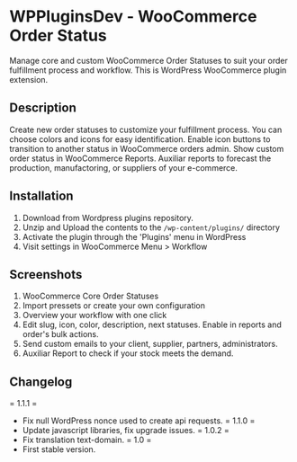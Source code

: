 # WPPluginsDev - WooCommerce Order Status

Manage core and custom WooCommerce Order Statuses to suit your order fulfillment process and workflow.
This is WordPress WooCommerce plugin extension.

## Description

Create new order statuses to customize your fulfillment process.
You can choose colors and icons for easy identification.
Enable icon buttons to transition to another status in WooCommerce orders admin.
Show custom order status in WooCommerce Reports.
Auxiliar reports to forecast the production, manufactoring, or suppliers of your e-commerce.
 
## Installation
  
1. Download from Wordpress plugins repository.
1. Unzip and Upload the contents to the `/wp-content/plugins/` directory
1. Activate the plugin through the 'Plugins' menu in WordPress
1. Visit settings in WooCommerce Menu > Workflow

## Screenshots 
1. WooCommerce Core Order Statuses
2. Import pressets or create your own configuration
3. Overview your workflow with one click
4. Edit slug, icon, color, description, next statuses. Enable in reports and order's bulk actions.
5. Send custom emails to your client, supplier, partners, administrators.
6. Auxiliar Report to check if your stock meets the demand.
 
## Changelog
 
= 1.1.1 =
* Fix null WordPress nonce used to create api requests.
= 1.1.0 =
* Update javascript libraries, fix upgrade issues.
= 1.0.2 =
* Fix translation text-domain.
= 1.0 =
* First stable version.